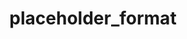 ---
directive_id: 'placeholder_format'
title: 'placeholder_format'
values_markdown: |
  `NONE`; `C`; `IOS`; `PYTHON`; `JAVA`; `YAML`; `QT`; `RESX`
description_markdown: |
  Used to specify a standard placeholder format.
  
  This directive works in addition to the placeholder_format_custom directive. For example, if you specify both `smartling.placeholder_format = IOS` and `smartling.placeholder_format_custom = \[.+?\]`, both iOS style placeholders (`%d`) and your custom placeholders (`[username]`) will be recognized. 
  
  For some file types, Smartling will automatically recognize a standard placeholder type without needing to set this directive.
  
examples:
    - type: generic
      code_single_line: smartling.placeholder_format = IOS
      code_block_markdown:
      description_markdown:
        Specifies iOS-style placeholders for the file.  
---